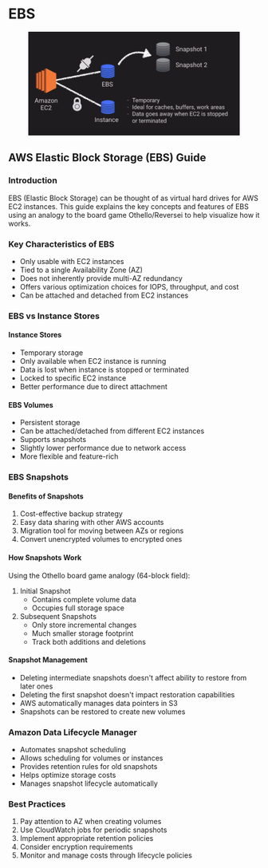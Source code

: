 # EBS

<figure><img src="../../../../.gitbook/assets/image (12) (1) (1).png" alt=""><figcaption></figcaption></figure>

## AWS Elastic Block Storage (EBS) Guide

### Introduction

EBS (Elastic Block Storage) can be thought of as virtual hard drives for AWS EC2 instances. This guide explains the key concepts and features of EBS using an analogy to the board game Othello/Reversei to help visualize how it works.

### Key Characteristics of EBS

* Only usable with EC2 instances
* Tied to a single Availability Zone (AZ)
* Does not inherently provide multi-AZ redundancy
* Offers various optimization choices for IOPS, throughput, and cost
* Can be attached and detached from EC2 instances

### EBS vs Instance Stores

#### Instance Stores

* Temporary storage
* Only available when EC2 instance is running
* Data is lost when instance is stopped or terminated
* Locked to specific EC2 instance
* Better performance due to direct attachment

#### EBS Volumes

* Persistent storage
* Can be attached/detached from different EC2 instances
* Supports snapshots
* Slightly lower performance due to network access
* More flexible and feature-rich

### EBS Snapshots

#### Benefits of Snapshots

1. Cost-effective backup strategy
2. Easy data sharing with other AWS accounts
3. Migration tool for moving between AZs or regions
4. Convert unencrypted volumes to encrypted ones

#### How Snapshots Work

Using the Othello board game analogy (64-block field):

1. Initial Snapshot
   * Contains complete volume data
   * Occupies full storage space
2. Subsequent Snapshots
   * Only store incremental changes
   * Much smaller storage footprint
   * Track both additions and deletions

#### Snapshot Management

* Deleting intermediate snapshots doesn't affect ability to restore from later ones
* Deleting the first snapshot doesn't impact restoration capabilities
* AWS automatically manages data pointers in S3
* Snapshots can be restored to create new volumes

### Amazon Data Lifecycle Manager

* Automates snapshot scheduling
* Allows scheduling for volumes or instances
* Provides retention rules for old snapshots
* Helps optimize storage costs
* Manages snapshot lifecycle automatically

### Best Practices

1. Pay attention to AZ when creating volumes
2. Use CloudWatch jobs for periodic snapshots
3. Implement appropriate retention policies
4. Consider encryption requirements
5. Monitor and manage costs through lifecycle policies
